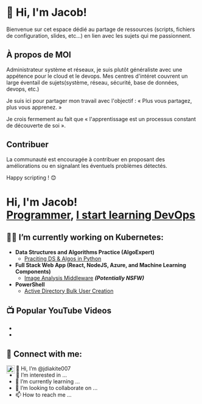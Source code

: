 
# 👋 Hi, I'm Jacob! 

Bienvenue sur cet espace dédié au partage de ressources (scripts, fichiers de configuration, slides, etc...) en lien avec les sujets qui me passionnent.

## À propos de MOI
 
Administrateur système et réseaux, je suis plutôt généraliste avec une appétence pour le cloud et le devops. Mes centres d'intéret couvrent un large éventail de sujets(système, réseau, sécurité, base de données, devops, etc.)  

Je suis ici pour partager mon travail  avec l'objectif : « Plus vous partagez, plus vous apprenez. »
 
Je crois fermement au fait que « l'apprentissage est un processus constant de découverte de soi ».


## Contribuer

La communauté est encouragée à contribuer en proposant des améliorations ou en signalant les éventuels problèmes détectés.

Happy scripting ! 😊


<h1>Hi, I'm Jacob! <br/><a href="https://github.com/jdiakite007">Programmer</a>, <a href="https://www.linkedin.com/in/jacob-diakite/">I start learning DevOps</a> </h1>

<h2>👨‍💻 I’m currently working on Kubernetes:</h2>

- <b>Data Structures and Algorithms Practice (AlgoExpert)</b>
  - [Praciting DS & Algos in Python](https://github.com/joshmadakor1/Algorithms-Practice)
- <b>Full Stack Web App (React, NodeJS, Azure, and Machine Learning Components)</b>
  - [Image Analysis Middleware](https://github.com/joshmadakor1/4chan-Image-Analysis-Middleware-C964) <b><i>(Potentially NSFW)</b></i>
- <b>PowerShell</b>
  - [Active Directory Bulk User Creation](https://github.com/joshmadakor1/AD_PS)
  

<h2>📺 Popular YouTube Videos</h2>

- [ ](  )
- [ ](  )


<h2> 🤳 Connect with me:</h2>

[<img align="left" alt="JacobDiakite | LinkedIn" width="22px" src="https://cdn.jsdelivr.net/npm/simple-icons@v3/icons/linkedin.svg" />][linkedin]

[linkedin]: https://linkedin.com/in/jacob-diakite

<!--


- 🔭 I’m currently working on ...
- 🌱 I’m currently learning ...
- 👯 I’m looking to collaborate on ...
- 🤔 I’m looking for help with ...
- 💬 Ask me about ...
- 📫 How to reach me: ...
- 😄 Pronouns: ...
- ⚡ Fun fact: ...
-->



- 👋 Hi, I’m @jdiakite007
- 👀 I’m interested in ...
- 🌱 I’m currently learning ...
- 💞️ I’m looking to collaborate on ...
- 📫 How to reach me ...

<!---
jdiakite007/jdiakite007 is a ✨ special ✨ repository because its `README.md` (this file) appears on your GitHub profile.
You can click the Preview link to take a look at your changes.
--->
